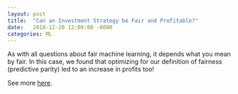 ```yaml
---
layout: post
title:  "Can an Investment Strategy be Fair and Profitable?"
date:   2018-12-20 12:00:00 -0000
categories: ML
---
```


As with all questions about fair machine learning, it depends what you mean by fair. In this case, we found that optimizing for our definition of fairness (predictive parity) led to an increase in profits too!

See more [here](https://sites.google.com/view/cs109lendingclubgroup52/home?authuser=0).
